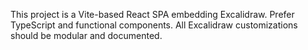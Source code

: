<!-- Use this file to provide workspace-specific custom instructions to Copilot. For more details, visit https://code.visualstudio.com/docs/copilot/copilot-customization#_use-a-githubcopilotinstructionsmd-file -->

This project is a Vite-based React SPA embedding Excalidraw. Prefer TypeScript and functional components. All Excalidraw customizations should be modular and documented.
